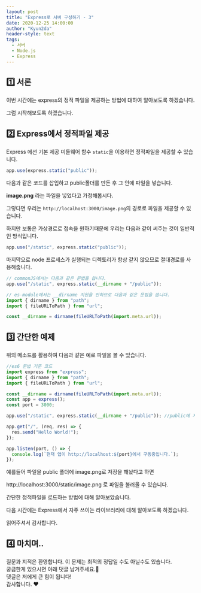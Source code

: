 ```yaml
---
layout: post
title: "Express로 서버 구성하기 - 3"
date: 2020-12-25 14:00:00
author: "Kyun2da"
header-style: text
tags:
  - 서버
  - Node.js
  - Express
---
```


## 1️⃣ 서론

이번 시간에는 express의 정적 파일을 제공하는 방법에 대하여 알아보도록 하겠습니다.

그럼 시작해보도록 하겠습니다.

## 2️⃣ Express에서 정적파일 제공

Express 에선 기본 제공 미들웨어 함수 `static`을 이용하면 정적파일을 제공할 수 있습니다.

```js
app.use(express.static("public"));
```

다음과 같은 코드를 삽입하고 public폴더를 만든 후 그 안에 파일을 넣습니다.

**image.png** 라는 파일을 넣었다고 가정해봅시다.

그렇다면 우리는 `http://localhost:3000/image.png`의 경로로 파일을 제공할 수 있습니다.

하지만 보통은 가상경로로 접속을 원하기때문에 우리는 다음과 같이 써주는 것이 일반적인 방식입니다.

```js
app.use("/static", express.static("public"));
```

마지막으로 node 프로세스가 실행되는 디렉토리가 항상 같지 않으므로 절대경로를 사용해줍니다.

```js
// commonJS에서는 다음과 같은 문법을 씁니다.
app.use("/static", express.static(__dirname + "/public"));

// es-module에서는 __dirname 지원을 안하므로 다음과 같은 문법을 씁니다.
import { dirname } from "path";
import { fileURLToPath } from "url";

const __dirname = dirname(fileURLToPath(import.meta.url));
```

## 3️⃣ 간단한 예제

위의 메소드를 활용하여 다음과 같은 예로 파일을 볼 수 있습니다.

```js
//es6 문법 기준 코드
import express from "express";
import { dirname } from "path";
import { fileURLToPath } from "url";

const __dirname = dirname(fileURLToPath(import.meta.url));
const app = express();
const port = 3000;

app.use("/static", express.static(__dirname + "/public")); //public에 저장해놓은 폴더를 불러올 수 있도록함.

app.get("/", (req, res) => {
  res.send("Hello World!");
});

app.listen(port, () => {
  console.log(`현재 앱이 http://localhost:${port}에서 구동중입니다.`);
});
```

예를들어 파일을 public 폴더에 image.png로 저장을 해놨다고 하면

http://localhost:3000/static/image.png 로 파일을 불러올 수 있습니다.

간단한 정적파일을 로드하는 방법에 대해 알아보았습니다.

다음 시간에는 Express에서 자주 쓰이는 라이브러리에 대해 알아보도록 하겠습니다.

읽어주셔서 감사합니다.

## 4️⃣ 마치며..

질문과 지적은 환영합니다. 이 문제는 최적의 정답일 수도 아닐수도 있습니다.  
궁금한게 있으시면 아래 댓글 남겨주세요.🙏  
댓글은 저에게 큰 힘이 됩니다!  
감사합니다. ❤️
